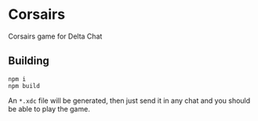 # Corsairs

Corsairs game for Delta Chat

## Building

```
npm i
npm build
```

An `*.xdc` file will be generated, then just send it in any chat and you should be able to play the game.
